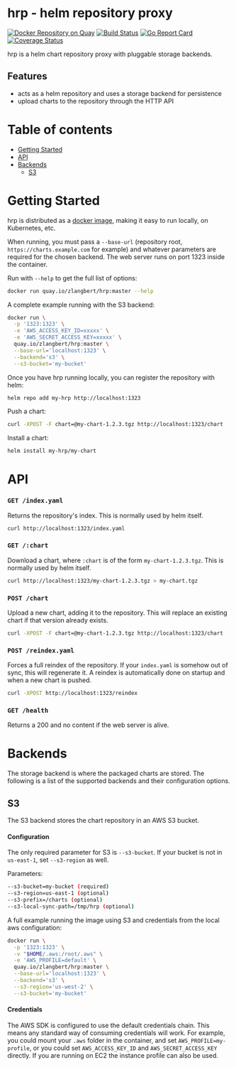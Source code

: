 hrp - helm repository proxy
=====

[![Docker Repository on Quay](https://quay.io/repository/zlangbert/hrp/status "Docker Repository on Quay")](https://quay.io/repository/zlangbert/hrp)
[![Build Status](https://travis-ci.org/zlangbert/hrp.svg?branch=master)](https://travis-ci.org/zlangbert/hrp)
[![Go Report Card](https://goreportcard.com/badge/github.com/zlangbert/hrp)](https://goreportcard.com/report/github.com/zlangbert/hrp)
[![Coverage Status](https://coveralls.io/repos/github/zlangbert/hrp/badge.svg?branch=master)](https://coveralls.io/github/zlangbert/hrp?branch=master)

hrp is a helm chart repository proxy with pluggable storage backends.

## Features

* acts as a helm repository and uses a storage backend for persistence
* upload charts to the repository through the HTTP API

Table of contents
=================

  * [Getting Started](#getting-started)
  * [API](#api)
  * [Backends](#backends)
    * [S3](#s3)

Getting Started
=====

hrp is distributed as a [docker image](https://quay.io/zlangbert/hrp), making it easy to run locally, on Kubernetes, etc.

When running, you must pass a `--base-url` (repository root, `https://charts.example.com` for example) and whatever parameters are required for the chosen backend. The
web server runs on port 1323 inside the container.
  
Run with `--help` to get the full list of options:
```sh
docker run quay.io/zlangbert/hrp:master --help
```
  
A complete example running with the S3 backend:
```sh
docker run \
  -p '1323:1323' \
  -e 'AWS_ACCESS_KEY_ID=xxxxx' \
  -e 'AWS_SECRET_ACCESS_KEY=xxxxx' \
  quay.io/zlangbert/hrp:master \
  --base-url='localhost:1323' \
  --backend='s3' \
  --s3-bucket='my-bucket'
```

Once you have hrp running locally, you can register the repository with helm:
```sh
helm repo add my-hrp http://localhost:1323
```

Push a chart:
```sh
curl -XPOST -F chart=@my-chart-1.2.3.tgz http://localhost:1323/chart
```

Install a chart:
```sh
helm install my-hrp/my-chart
```

API
=====

### `GET /index.yaml`

Returns the repository's index. This is normally used by helm itself.

```sh
curl http://localhost:1323/index.yaml
```

### `GET /:chart`

Download a chart, where `:chart` is of the form `my-chart-1.2.3.tgz`. This is normally used by helm itself.
 
```sh
curl http://localhost:1323/my-chart-1.2.3.tgz > my-chart.tgz
```

### `POST /chart`

Upload a new chart, adding it to the repository. This will replace an existing chart if that version
already exists.
 
```sh
curl -XPOST -F chart=@my-chart-1.2.3.tgz http://localhost:1323/chart
```


### `POST /reindex.yaml`

Forces a full reindex of the repository. If your `index.yaml` is somehow out of sync, this will regenerate it.
A reindex is automatically done on startup and when a new chart is pushed.

```sh
curl -XPOST http://localhost:1323/reindex
```

### `GET /health`

Returns a 200 and no content if the web server is alive.

Backends
=====

The storage backend is where the packaged charts are stored. The following is a list of the supported backends
and their configuration options.

## S3

The S3 backend stores the chart repository in an AWS S3 bucket.

#### Configuration

The only required parameter for S3 is `--s3-bucket`. If your bucket is not in `us-east-1`, set `--s3-region` as well.

Parameters:
```sh
--s3-bucket=my-bucket (required)
--s3-region=us-east-1 (optional)
--s3-prefix=/charts (optional)
--s3-local-sync-path=/tmp/hrp (optional)
```

A full example running the image using S3 and credentials from the local aws configuration:
```sh
docker run \
  -p '1323:1323' \
  -v "$HOME/.aws:/root/.aws" \
  -e 'AWS_PROFILE=default' \
  quay.io/zlangbert/hrp:master \
  --base-url='localhost:1323' \
  --backend='s3' \
  --s3-region='us-west-2' \
  --s3-bucket='my-bucket'
```

#### Credentials

The AWS SDK is configured to use the default credentials chain. This means any standard way of consuming 
credentials will work. For example, you could mount your `.aws` folder in the container, and set `AWS_PROFILE=my-profile`,
or you could set `AWS_ACCESS_KEY_ID` and `AWS_SECRET_ACCESS_KEY` directly. If you are running on EC2 the instance profile
can also be used.

